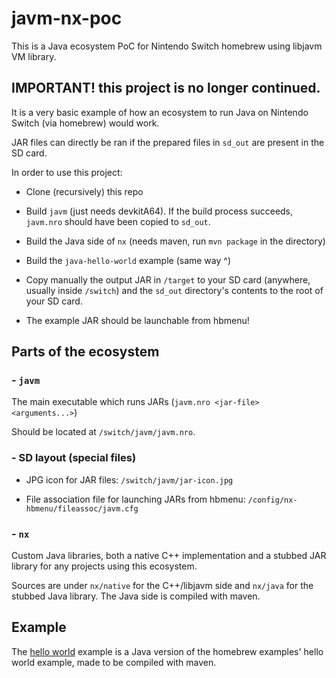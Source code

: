 # javm-nx-poc

This is a Java ecosystem PoC for Nintendo Switch homebrew using libjavm VM library.

## **IMPORTANT!** this project is no longer continued.

It is a very basic example of how an ecosystem to run Java on Nintendo Switch (via homebrew) would work.

JAR files can directly be ran if the prepared files in `sd_out` are present in the SD card.

In order to use this project:

- Clone (recursively) this repo

- Build `javm` (just needs devkitA64). If the build process succeeds, `javm.nro` should have been copied to `sd_out`.

- Build the Java side of `nx` (needs maven, run `mvn package` in the directory)

- Build the `java-hello-world` example (same way ^)

- Copy manually the output JAR in `/target` to your SD card (anywhere, usually inside `/switch`) and the `sd_out` directory's contents to the root of your SD card.

- The example JAR should be launchable from hbmenu!

## Parts of the ecosystem

### - `javm`

The main executable which runs JARs (`javm.nro <jar-file> <arguments...>`)

Should be located at `/switch/javm/javm.nro`.

### - SD layout (special files)

- JPG icon for JAR files: `/switch/javm/jar-icon.jpg`

- File association file for launching JARs from hbmenu: `/config/nx-hbmenu/fileassoc/javm.cfg`

### - `nx`

Custom Java libraries, both a native C++ implementation and a stubbed JAR library for any projects using this ecosystem.

Sources are under `nx/native` for the C++/libjavm side and `nx/java` for the stubbed Java library. The Java side is compiled with maven.

## Example

The [hello world](java-hello-world) example is a Java version of the homebrew examples' hello world example, made to be compiled with maven.
